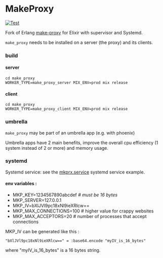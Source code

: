 # MakeProxy
[![Test](https://github.com/bougueil/make_proxy/actions/workflows/ci.yml/badge.svg)](https://github.com/bougueil/make_proxy/actions/workflows/ci.yml)

Fork of Erlang [make-proxy](https://github.com/yueyoum/make-proxy) for Elixir with supervisor and Systemd.

`make_proxy` needs to be installed on a server (the proxy) and its clients.



### build
#### server
```
cd make_proxy
WORKER_TYPE=make_proxy_server MIX_ENV=prod mix release
```
#### client
```
cd make_proxy
WORKER_TYPE=make_proxy_client MIX_ENV=prod mix release
```

### umbrella
`make_proxy` may be part of an umbrella app (e.g. with phoenix)

Umbrella apps have 2 main benefits, improve the overall cpu efficiency (1 system instead of 2 or more) and memory usage.

### systemd

Systemd service: see the [mkprx.service](systemd/mkprx.service) systemd service example.

#### env variables :
- MKP_KEY=1234567890abcdef         *# must be 16 bytes*
- MKP_SERVER=127.0.0.1
- MKP_IV=bXlJVl9pc18xNl9ieXRlcw==
- MKP_MAX_CONNECTIONS=100	# higher value for crappy websites
- MKP_MAX_ACCEPTORS=20		# number of processes that accept connections

MKP_IV can be generated like this :
```
"bXlJVl9pc18xNl9ieXRlcw==" = :base64.encode "myIV_is_16_bytes"
```
where "myIV_is_16_bytes" is a 16 bytes string.
